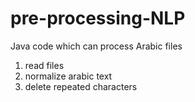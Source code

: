 # pre-processing-NLP
Java code which can process Arabic files
1. read files
2. normalize arabic text
3. delete repeated characters
